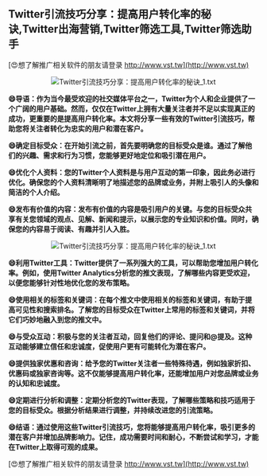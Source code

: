 ## **Twitter引流技巧分享：提高用户转化率的秘诀,Twitter出海营销,Twitter筛选工具,Twitter筛选助手**

[😍想了解推广相关软件的朋友请登录 http://www.vst.tw](http://www.vst.tw)

 <center><img src="https://vst.tw/MP4/tuiguang/png/4.png" alt="Twitter引流技巧分享：提高用户转化率的秘诀_1.txt"></center>

**😄导语：作为当今最受欢迎的社交媒体平台之一，Twitter为个人和企业提供了一个广阔的用户基础。然而，仅仅在Twitter上拥有大量关注者并不足以实现真正的成功，更重要的是提高用户转化率。本文将分享一些有效的Twitter引流技巧，帮助您将关注者转化为忠实的用户和潜在客户。**

**😄确定目标受众：在开始引流之前，首先要明确您的目标受众是谁。通过了解他们的兴趣、需求和行为习惯，您能够更好地定位和吸引潜在用户。**

**😄优化个人资料：您的Twitter个人资料是与用户互动的第一印象，因此务必进行优化。确保您的个人资料清晰明了地描述您的品牌或业务，并附上吸引人的头像和简洁的个人介绍。**

**😄发布有价值的内容：发布有价值的内容是吸引用户的关键。与您的目标受众共享有关您领域的观点、见解、新闻和提示，以展示您的专业知识和价值。同时，确保您的内容易于阅读、有趣并引人入胜。**

 <center><img src="https://vst.tw/MP4/tuiguang/png/8.png" alt="Twitter引流技巧分享：提高用户转化率的秘诀_1.txt"></center>

**😄利用Twitter工具：Twitter提供了一系列强大的工具，可以帮助您增加用户转化率。例如，使用Twitter Analytics分析您的推文表现，了解哪些内容更受欢迎，以便您能够针对性地优化您的发布策略。**

**😄使用相关的标签和关键词：在每个推文中使用相关的标签和关键词，有助于提高可见性和搜索排名。了解您的目标受众在Twitter上常用的标签和关键词，并将它们巧妙地融入到您的推文中。**

**😄与受众互动：积极与您的关注者互动，回复他们的评论、提问和@提及。这种互动能够建立信任和忠诚度，促使用户更有可能转化为潜在客户。**

**😄提供独家优惠和咨询：给予您的Twitter关注者一些特殊待遇，例如独家折扣、优惠码或独家咨询等。这不仅能够提高用户转化率，还能增加用户对您品牌或业务的认知和忠诚度。**

**😄定期进行分析和调整：定期分析您的Twitter表现，了解哪些策略和技巧适用于您的目标受众。根据分析结果进行调整，并持续改进您的引流策略。**

**😄结语：通过使用这些Twitter引流技巧，您将能够提高用户转化率，吸引更多的潜在客户并增加品牌影响力。记住，成功需要时间和耐心，不断尝试和学习，才能在Twitter上取得可观的成果。**

[😍想了解推广相关软件的朋友请登录 http://www.vst.tw](http://www.vst.tw)



